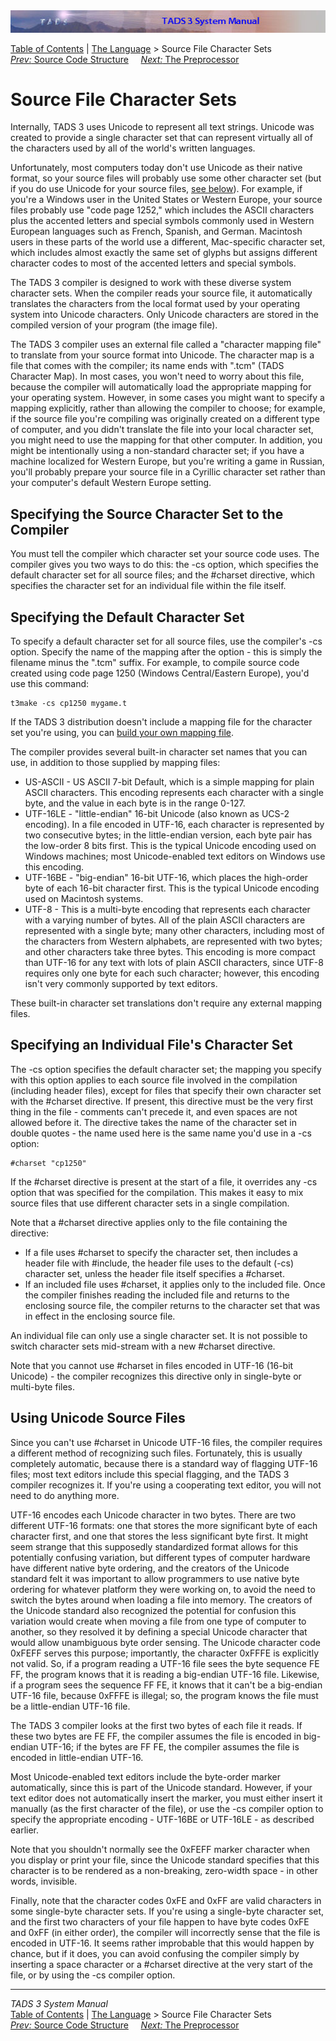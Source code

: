<div class="topbar">

<img src="topbar.jpg" data-border="0" />

</div>

<div class="nav">

<a href="toc.htm" class="nav">Table of Contents</a> \|
<a href="langsec.htm" class="nav">The Language</a> \> Source File
Character Sets  
<span class="navnp"><a href="progstru.htm" class="nav"><em>Prev:</em> Source Code
Structure</a>    
<a href="preproc.htm" class="nav"><em>Next:</em> The Preprocessor</a>
    </span>

</div>

<div class="main">

# Source File Character Sets

Internally, TADS 3 uses Unicode to represent all text strings. Unicode
was created to provide a single character set that can represent
virtually all of the characters used by all of the world's written
languages.

Unfortunately, most computers today don't use Unicode as their native
format, so your source files will probably use some other character set
(but if you do use Unicode for your source files, [see
below](#unisource)). For example, if you're a Windows user in the United
States or Western Europe, your source files probably use "code page
1252," which includes the ASCII characters plus the accented letters and
special symbols commonly used in Western European languages such as
French, Spanish, and German. Macintosh users in these parts of the world
use a different, Mac-specific character set, which includes almost
exactly the same set of glyphs but assigns different character codes to
most of the accented letters and special symbols.

The TADS 3 compiler is designed to work with these diverse system
character sets. When the compiler reads your source file, it
automatically translates the characters from the local format used by
your operating system into Unicode characters. Only Unicode characters
are stored in the compiled version of your program (the image file).

The TADS 3 compiler uses an external file called a "character mapping
file" to translate from your source format into Unicode. The character
map is a file that comes with the compiler; its name ends with ".tcm"
(TADS Character Map). In most cases, you won't need to worry about this
file, because the compiler will automatically load the appropriate
mapping for your operating system. However, in some cases you might want
to specify a mapping explicitly, rather than allowing the compiler to
choose; for example, if the source file you're compiling was originally
created on a different type of computer, and you didn't translate the
file into your local character set, you might need to use the mapping
for that other computer. In addition, you might be intentionally using a
non-standard character set; if you have a machine localized for Western
Europe, but you're writing a game in Russian, you'll probably prepare
your source file in a Cyrillic character set rather than your computer's
default Western Europe setting.

## Specifying the Source Character Set to the Compiler

You must tell the compiler which character set your source code uses.
The compiler gives you two ways to do this: the -cs option, which
specifies the default character set for all source files; and the
\#charset directive, which specifies the character set for an individual
file within the file itself.

## Specifying the Default Character Set

To specify a default character set for all source files, use the
compiler's -cs option. Specify the name of the mapping after the
option - this is simply the filename minus the ".tcm" suffix. For
example, to compile source code created using code page 1250 (Windows
Central/Eastern Europe), you'd use this command:

<div class="cmdline">

    t3make -cs cp1250 mygame.t

</div>

If the TADS 3 distribution doesn't include a mapping file for the
character set you're using, you can [build your own mapping
file](cmap.htm).

The compiler provides several built-in character set names that you can
use, in addition to those supplied by mapping files:

- US-ASCII - US ASCII 7-bit Default, which is a simple mapping for plain
  ASCII characters. This encoding represents each character with a
  single byte, and the value in each byte is in the range 0-127.
- UTF-16LE - "little-endian" 16-bit Unicode (also known as UCS-2
  encoding). In a file encoded in UTF-16, each character is represented
  by two consecutive bytes; in the little-endian version, each byte pair
  has the low-order 8 bits first. This is the typical Unicode encoding
  used on Windows machines; most Unicode-enabled text editors on Windows
  use this encoding.
- UTF-16BE - "big-endian" 16-bit UTF-16, which places the high-order
  byte of each 16-bit character first. This is the typical Unicode
  encoding used on Macintosh systems.
- UTF-8 - This is a multi-byte encoding that represents each character
  with a varying number of bytes. All of the plain ASCII characters are
  represented with a single byte; many other characters, including most
  of the characters from Western alphabets, are represented with two
  bytes; and other characters take three bytes. This encoding is more
  compact than UTF-16 for any text with lots of plain ASCII characters,
  since UTF-8 requires only one byte for each such character; however,
  this encoding isn't very commonly supported by text editors.

These built-in character set translations don't require any external
mapping files.

## Specifying an Individual File's Character Set

The -cs option specifies the default character set; the mapping you
specify with this option applies to each source file involved in the
compilation (including header files), except for files that specify
their own character set with the \#charset directive. If present, this
directive must be the very first thing in the file - comments can't
precede it, and even spaces are not allowed before it. The directive
takes the name of the character set in double quotes - the name used
here is the same name you'd use in a -cs option:

<div class="code">

    #charset "cp1250"

</div>

If the \#charset directive is present at the start of a file, it
overrides any -cs option that was specified for the compilation. This
makes it easy to mix source files that use different character sets in a
single compilation.

Note that a \#charset directive applies only to the file containing the
directive:

- If a file uses \#charset to specify the character set, then includes a
  header file with \#include, the header file uses to the default (-cs)
  character set, unless the header file itself specifies a \#charset.
- If an included file uses \#charset, it applies only to the included
  file. Once the compiler finishes reading the included file and returns
  to the enclosing source file, the compiler returns to the character
  set that was in effect in the enclosing source file.

An individual file can only use a single character set. It is not
possible to switch character sets mid-stream with a new \#charset
directive.

Note that you cannot use \#charset in files encoded in UTF-16 (16-bit
Unicode) - the compiler recognizes this directive only in single-byte or
multi-byte files.

## <span id="unisource"></span>Using Unicode Source Files

Since you can't use \#charset in Unicode UTF-16 files, the compiler
requires a different method of recognizing such files. Fortunately, this
is usually completely automatic, because there is a standard way of
flagging UTF-16 files; most text editors include this special flagging,
and the TADS 3 compiler recognizes it. If you're using a cooperating
text editor, you will not need to do anything more.

UTF-16 encodes each Unicode character in two bytes. There are two
different UTF-16 formats: one that stores the more significant byte of
each character first, and one that stores the less significant byte
first. It might seem strange that this supposedly standardized format
allows for this potentially confusing variation, but different types of
computer hardware have different native byte ordering, and the creators
of the Unicode standard felt it was important to allow programmers to
use native byte ordering for whatever platform they were working on, to
avoid the need to switch the bytes around when loading a file into
memory. The creators of the Unicode standard also recognized the
potential for confusion this variation would create when moving a file
from one type of computer to another, so they resolved it by defining a
special Unicode character that would allow unambiguous byte order
sensing. The Unicode character code 0xFEFF serves this purpose;
importantly, the character 0xFFFE is explicitly not valid. So, if a
program reading a UTF-16 file sees the byte sequence FE FF, the program
knows that it is reading a big-endian UTF-16 file. Likewise, if a
program sees the sequence FF FE, it knows that it can't be a big-endian
UTF-16 file, because 0xFFFE is illegal; so, the program knows the file
must be a little-endian UTF-16 file.

The TADS 3 compiler looks at the first two bytes of each file it reads.
If these two bytes are FE FF, the compiler assumes the file is encoded
in big-endian UTF-16; if the bytes are FF FE, the compiler assumes the
file is encoded in little-endian UTF-16.

Most Unicode-enabled text editors include the byte-order marker
automatically, since this is part of the Unicode standard. However, if
your text editor does not automatically insert the marker, you must
either insert it manually (as the first character of the file), or use
the -cs compiler option to specify the appropriate encoding - UTF-16BE
or UTF-16LE - as described earlier.

Note that you shouldn't normally see the 0xFEFF marker character when
you display or print your file, since the Unicode standard specifies
that this character is to be rendered as a non-breaking, zero-width
space - in other words, invisible.

Finally, note that the character codes 0xFE and 0xFF are valid
characters in some single-byte character sets. If you're using a
single-byte character set, and the first two characters of your file
happen to have byte codes 0xFE and 0xFF (in either order), the compiler
will incorrectly sense that the file is encoded in UTF-16. It seems
rather improbable that this would happen by chance, but if it does, you
can avoid confusing the compiler simply by inserting a space character
or a \#charset directive at the very start of the file, or by using the
-cs compiler option.

</div>

------------------------------------------------------------------------

<div class="navb">

*TADS 3 System Manual*  
<a href="toc.htm" class="nav">Table of Contents</a> \|
<a href="langsec.htm" class="nav">The Language</a> \> Source File
Character Sets  
<span class="navnp"><a href="progstru.htm" class="nav"><em>Prev:</em> Source Code
Structure</a>    
<a href="preproc.htm" class="nav"><em>Next:</em> The Preprocessor</a>
    </span>

</div>
